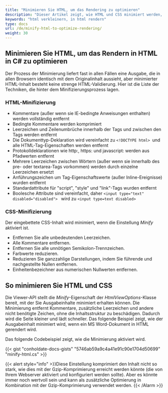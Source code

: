 ```yaml
---
title: "Minimieren Sie HTML, um das Rendering zu optimieren"
description: "Dieser Artikel zeigt, wie HTML und CSS minimiert werden, wenn Dokumente in HTML gerendert werden."
keywords: "html verkleinern, in html rendern"
type: docs
url: /de/minify-html-to-optimize-rendering/
weight: 30
---
```



## Minimieren Sie HTML, um das Rendern in HTML in C# zu optimieren

Der Prozess der Minimierung liefert fast in allen Fällen eine Ausgabe, die in allen Browsern identisch mit dem Originalinhalt aussieht, aber minimierter HTML-Inhalt besteht keine strenge HTML-Validierung. Hier ist die Liste der Techniken, die hinter dem Minifizierungsprozess lagen.

### HTML-Minifizierung

* Kommentare (außer wenn sie IE-bedingte Anweisungen enthalten) werden vollständig entfernt
* Bedingte Kommentare werden komprimiert
* Leerzeichen und Zeilenumbrüche innerhalb der Tags und zwischen den Tags werden entfernt
* Die Dokumenttyp-Deklaration wird vereinfacht zu `<!DOCTYPE html> `und alle HTML-Tag-Eigenschaften werden entfernt
* Protokolldeklarationen wie http:, https: und javascript: werden aus Pfadwerten entfernt
* Mehrere Leerzeichen zwischen Wörtern (außer wenn sie innerhalb des pre- oder textarea-Tags vorkommen) werden durch einzelne Leerzeichen ersetzt
* Anführungszeichen um Tag-Eigenschaftswerte (außer Inline-Ereignisse) wurden entfernt
* Standardattribute für "script", "style" und "link"-Tags wurden entfernt
* Boolesche Attribute sind vereinfacht, daher `<input type="text" disabled="disabled"> ` wird zu `<input type=text disabled> `

### CSS-Minifizierung

Der eingebettete CSS-Inhalt wird minimiert, wenn die Einstellung *Minify* aktiviert ist.

* Entfernen Sie alle unbedeutenden Leerzeichen.
* Alle Kommentare entfernen.
* Entfernen Sie alle unnötigen Semikolon-Trennzeichen.
* Farbwerte reduzieren.
* Reduzieren Sie ganzzahlige Darstellungen, indem Sie führende und nachgestellte Nullen entfernen.
* Einheitenbezeichner aus numerischen Nullwerten entfernen.

## So minimieren Sie HTML und CSS

Die Viewer-API stellt die *Minify*-Eigenschaft der *HtmlViewOptions*-Klasse bereit, mit der Sie Ausgabeinhalte minimiert erhalten können. Die Minimierung entfernt Kommentare, zusätzliche Leerzeichen und andere nicht benötigte Zeichen, ohne die Inhaltsstruktur zu beschädigen. Dadurch wird die Seite kleiner und lädt schneller. Das folgende Beispiel zeigt, wie der Ausgabeinhalt minimiert wird, wenn ein MS Word-Dokument in HTML gerendert wird.

Das folgende Codebeispiel zeigt, wie die Minimierung aktiviert wird.

{{< gist "conholdate-docs-gists" "5746ab59a9c4a41e91c90e1704d50699" "minify-html.cs" >}}

{{< alert style="info" >}}Diese Einstellung komprimiert den Inhalt nicht so stark, wie dies mit der Gzip-Komprimierung erreicht werden könnte (die von Ihrem Webserver aktiviert und konfiguriert werden sollte). Aber es könnte immer noch wertvoll sein und kann als zusätzliche Optimierung in Kombination mit der Gzip-Komprimierung verwendet werden. {{< /Alarm >}}







